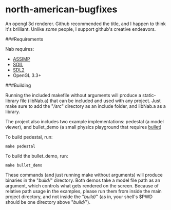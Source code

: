 north-american-bugfixes
=======================

An opengl 3d renderer. Github recommended the title, and I happen to think it's brilliant. Unlike *some* people, I support github's creative endeavors.

###Requirements

Nab requires:

* [ASSIMP](http://assimp.sourceforge.net)
* [SOIL](http://www.lonesock.net/soil.html)
* [SDL2](https://www.libsdl.org/)
* OpenGL 3.3+

###Building

Running the included makefile without arguments will produce a static-library file (libNab.a) that can be included and used with any project. Just make sure to add the "*/src*" directory as an include folder, and libNab.a as a library.

The project also includes two example implementations: pedestal (a model viewer), and bullet_demo (a small physics playground that requires [bullet](http://bulletphysics.org/))

To build pedestal, run:

    make pedestal

To build the bullet_demo, run:

    make bullet_demo
    
These commands (and just running make without arguments) will produce binaries in the "*build/*" directory. Both demos take a model file path as an argument, which controls what gets rendered on the screen. Because of relative path usage in the examples, please run them from inside the main project directory, and not inside the "*build/*" (as in, your shell's $PWD should be one directory above "*build/*").
